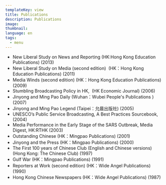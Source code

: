 ```yaml
---
templateKey: view
title: Publications
description: Publications
image: 
thumbnail: 
language: en
tags:
  - menu
---
```

<ul>
	<li>New Liberal Study on News and Reporting (HK:Hong Kong Education Publications) (2013)</li>
	<li>New Liberal Study on Media (second edition)  (HK：Hong Kong Education Publications) (2011)</li>
	<li>Media Winds (second edition) (HK：Hong Kong Education Publications) (2009)</li>
	<li>Stumbling Broadcasting Policy in HK,  (HK Economic Journal) (2006)</li>
	<li>Jinyong and Ming Pao Daily (Wuhan：Wubei People's Publications ) (2007)</li>
	<li>Jinyong and Ming Pao Legend (Taipei：允晨出版社) (2005)</li>
	<li>UNESCO’s Public Service Broadcasting, A Best Practices Sourcebook, (2004)</li>
	<li>Media Performance in the Early Stage of the SARS Outbreak, Media Digest, HK:RTHK (2003)</li>
	<li>Outstanding Chinese (HK：Mingpao Publications) (2001)</li>
	<li>Jinyong and the Press (HK：Mingpao Publications) (2000)</li>
	<li>The First 100 years of Chinese Club (English and Chinese versions) (Hong Kong: The Chinese Club) (1997)</li>
	<li>Gulf War (HK：Mingpao Publications) (1991)</li>
	<li>Reporters at Work (second edition) (HK：Wide Angel Publications) (1990)</li>
	<li>Hong Kong Chinese Newspapers (HK：Wide Angel Publications) (1987)</li>
</ul>